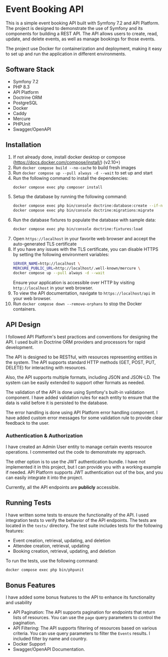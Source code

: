 # Event Booking API

This is a simple event booking API built with Symfony 7.2 and API Platform. 
The project is designed to demonstrate the use of Symfony and its components for building a REST API. 
The API allows users to create, read, update, and delete events, as well as manage bookings for those events.

The project use Docker for containerization and deployment, making it easy to set up and run the application in different environments.

## Software Stack
- Symfony 7.2
- PHP 8.3
- API Platform
- Doctrine ORM
- PostgreSQL
- Docker
- Caddy
- Mercure
- PHPUnit
- Swagger/OpenAPI

## Installation

1. If not already done, install docker desktop or compose (https://docs.docker.com/compose/install/) (v2.10+)
2. Run `docker compose build --no-cache` to build fresh images
3. Run `docker compose up --pull always -d --wait` to set up and start
4. Run the following command to install the dependencies:
   ```bash
   docker compose exec php composer install
   ```
4. Setup the database by running the following command:
   ```bash
   docker compose exec php bin/console doctrine:database:create --if-not-exists
   docker compose exec php bin/console doctrine:migrations:migrate
   ```
5. Run the database fixtures to populate the database with sample data:
   ```bash
   docker compose exec php bin/console doctrine:fixtures:load
   ```
7. Open `https://localhost` in your favorite web browser and accept the auto-generated TLS certificate
5. If you have any issues with the TLS certificate, you can disable HTTPS by setting the following environment variables:
   ```bash
   SERVER_NAME=http://localhost \
   MERCURE_PUBLIC_URL=http://localhost/.well-known/mercure \
   docker compose up --pull always -d --wait
   ```
   Ensure your application is accessible over HTTP by visiting `http://localhost` in your web browser.
6. To view the API documentation, navigate to `https://localhost/api` in your web browser.
6. Run `docker compose down --remove-orphans` to stop the Docker containers.

## API Design
I followed API Platform's best practices and conventions for designing the API. I used built in Doctrine ORM providers and processors for rapid development.

The API is designed to be RESTful, with resources representing entities in the system. The API supports standard HTTP methods (GET, POST, PUT, DELETE) for interacting with resources.

Also, the API supports multiple formats, including JSON and JSON-LD. The system can be easily extended to support other formats as needed.

The validation of the API is done using Symfony's built-in validation component. I have added validation rules for each entity to ensure that the data is valid before it is persisted to the database.

The error handling is done using API Platform error handling component. I have added custom error messages for some validation rule to provide clear feedback to the user.

### Authentication & Authorization
I have created an Admin User entity to manage certain events resource operations. I commented out the code to demonstrate my approach.

The other option is to use the JWT authentication bundle. I have not implemented it in this project, but I can provide you with a working example if needed.
API Platform supports JWT authentication out of the box, and you can easily integrate it into the project.

Currently, all the API endpoints are **publicly** accessible.

## Running Tests

I have written some tests to ensure the functionality of the API. I used integration tests to verify the behavior of the API endpoints.
The tests are located in the `tests/` directory. The test suite includes tests for the following features:
- Event creation, retrieval, updating, and deletion
- Attendee creation, retrieval, updating
- Booking creation, retrieval, updating, and deletion

To run the tests, use the following command:
```bash
docker compose exec php bin/phpunit
```

## Bonus Features

I have added some bonus features to the API to enhance its functionality and usability

- API Pagination: The API supports pagination for endpoints that return lists of resources. You can use the `page` query parameters to control the pagination. 
- API Filtering: The API supports filtering of resources based on various criteria. You can use query parameters to filter the `Events` results. I included filter by name and country.
- Docker Support
- Swagger/OpenAPI Documentation.
